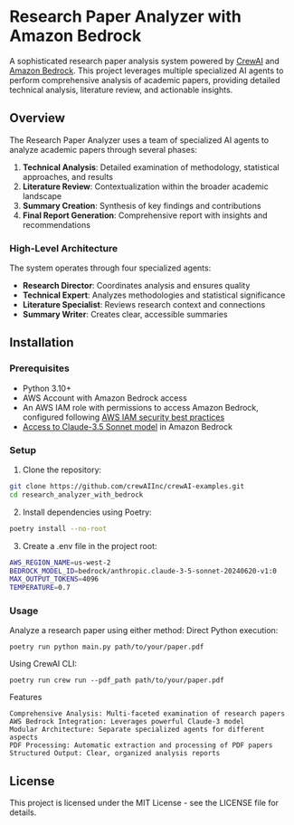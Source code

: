 # Research Paper Analyzer with Amazon Bedrock

A sophisticated research paper analysis system powered by [CrewAI](https://crewai.com) and [Amazon Bedrock](https://aws.amazon.com/bedrock/). This project leverages multiple specialized AI agents to perform comprehensive analysis of academic papers, providing detailed technical analysis, literature review, and actionable insights.

## Overview

The Research Paper Analyzer uses a team of specialized AI agents to analyze academic papers through several phases:

1. **Technical Analysis**: Detailed examination of methodology, statistical approaches, and results
2. **Literature Review**: Contextualization within the broader academic landscape
3. **Summary Creation**: Synthesis of key findings and contributions
4. **Final Report Generation**: Comprehensive report with insights and recommendations

### High-Level Architecture

The system operates through four specialized agents:

- **Research Director**: Coordinates analysis and ensures quality
- **Technical Expert**: Analyzes methodologies and statistical significance
- **Literature Specialist**: Reviews research context and connections
- **Summary Writer**: Creates clear, accessible summaries

## Installation

### Prerequisites

- Python 3.10+
- AWS Account with Amazon Bedrock access
- An AWS IAM role with permissions to access Amazon Bedrock, configured following [AWS IAM security best practices](https://docs.aws.amazon.com/IAM/latest/UserGuide/best-practices.html#bp-workloads-use-roles)
- [Access to Claude-3.5 Sonnet model](https://docs.aws.amazon.com/bedrock/latest/userguide/model-access-modify.html) in Amazon Bedrock

### Setup

1. Clone the repository:
```bash
git clone https://github.com/crewAIInc/crewAI-examples.git
cd research_analyzer_with_bedrock
```
2. Install dependencies using Poetry:
```bash
poetry install --no-root
```
3. Create a .env file in the project root:
```bash
AWS_REGION_NAME=us-west-2
BEDROCK_MODEL_ID=bedrock/anthropic.claude-3-5-sonnet-20240620-v1:0
MAX_OUTPUT_TOKENS=4096
TEMPERATURE=0.7
```
### Usage

Analyze a research paper using either method:
Direct Python execution:

    poetry run python main.py path/to/your/paper.pdf

Using CrewAI CLI:
    
    poetry run crew run --pdf_path path/to/your/paper.pdf

Features

    Comprehensive Analysis: Multi-faceted examination of research papers
    AWS Bedrock Integration: Leverages powerful Claude-3 model
    Modular Architecture: Separate specialized agents for different aspects
    PDF Processing: Automatic extraction and processing of PDF papers
    Structured Output: Clear, organized analysis reports

## License

This project is licensed under the MIT License - see the LICENSE file for details.
